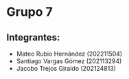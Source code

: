 # Grupo 7
## Integrantes:
- Mateo Rubio Hernández (202211504)
- Santiago Vargas Gómez (202113294)
- Jacobo Trejos Giraldo (202124813)
